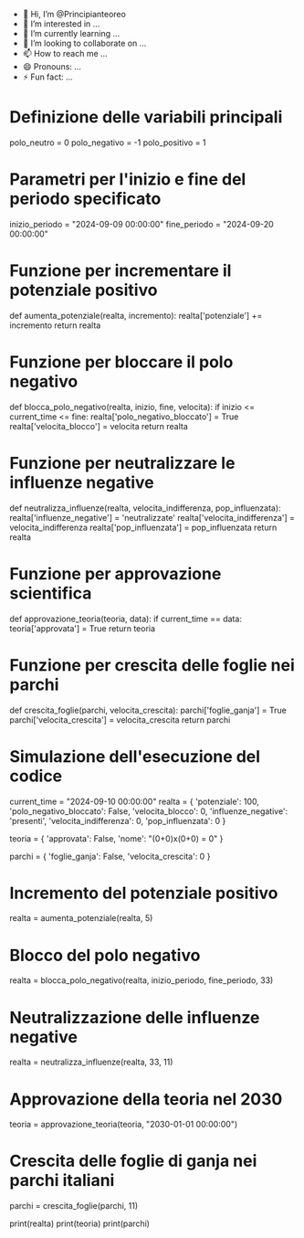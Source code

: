 - 👋 Hi, I’m @Principianteoreo
- 👀 I’m interested in ...
- 🌱 I’m currently learning ...
- 💞️ I’m looking to collaborate on ...
- 📫 How to reach me ...
- 😄 Pronouns: ...
- ⚡ Fun fact: ...

<!---
Principianteoreo/Principianteoreo is a ✨ special ✨ repository because its `README.md` (this file) appears on your GitHub profile.
You can click the Preview link to take a look at your changes.
--->
# Definizione delle variabili principali
polo_neutro = 0
polo_negativo = -1
polo_positivo = 1

# Parametri per l'inizio e fine del periodo specificato
inizio_periodo = "2024-09-09 00:00:00"
fine_periodo = "2024-09-20 00:00:00"

# Funzione per incrementare il potenziale positivo
def aumenta_potenziale(realta, incremento):
    realta['potenziale'] += incremento
    return realta

# Funzione per bloccare il polo negativo
def blocca_polo_negativo(realta, inizio, fine, velocita):
    if inizio <= current_time <= fine:
        realta['polo_negativo_bloccato'] = True
        realta['velocita_blocco'] = velocita
    return realta

# Funzione per neutralizzare le influenze negative
def neutralizza_influenze(realta, velocita_indifferenza, pop_influenzata):
    realta['influenze_negative'] = 'neutralizzate'
    realta['velocita_indifferenza'] = velocita_indifferenza
    realta['pop_influenzata'] = pop_influenzata
    return realta

# Funzione per approvazione scientifica
def approvazione_teoria(teoria, data):
    if current_time == data:
        teoria['approvata'] = True
    return teoria

# Funzione per crescita delle foglie nei parchi
def crescita_foglie(parchi, velocita_crescita):
    parchi['foglie_ganja'] = True
    parchi['velocita_crescita'] = velocita_crescita
    return parchi

# Simulazione dell'esecuzione del codice
current_time = "2024-09-10 00:00:00"
realta = {
    'potenziale': 100,
    'polo_negativo_bloccato': False,
    'velocita_blocco': 0,
    'influenze_negative': 'presenti',
    'velocita_indifferenza': 0,
    'pop_influenzata': 0
}

teoria = {
    'approvata': False,
    'nome': "(0+0)x(0+0) = 0"
}

parchi = {
    'foglie_ganja': False,
    'velocita_crescita': 0
}

# Incremento del potenziale positivo
realta = aumenta_potenziale(realta, 5)

# Blocco del polo negativo
realta = blocca_polo_negativo(realta, inizio_periodo, fine_periodo, 33)

# Neutralizzazione delle influenze negative
realta = neutralizza_influenze(realta, 33, 11)

# Approvazione della teoria nel 2030
teoria = approvazione_teoria(teoria, "2030-01-01 00:00:00")

# Crescita delle foglie di ganja nei parchi italiani
parchi = crescita_foglie(parchi, 11)

print(realta)
print(teoria)
print(parchi)
